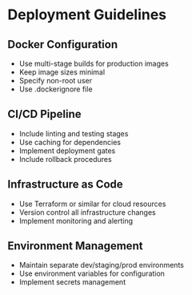 # Deployment Guidelines

## Docker Configuration
- Use multi-stage builds for production images
- Keep image sizes minimal
- Specify non-root user
- Use .dockerignore file

## CI/CD Pipeline
- Include linting and testing stages
- Use caching for dependencies
- Implement deployment gates
- Include rollback procedures

## Infrastructure as Code
- Use Terraform or similar for cloud resources
- Version control all infrastructure changes
- Implement monitoring and alerting

## Environment Management
- Maintain separate dev/staging/prod environments
- Use environment variables for configuration
- Implement secrets management
